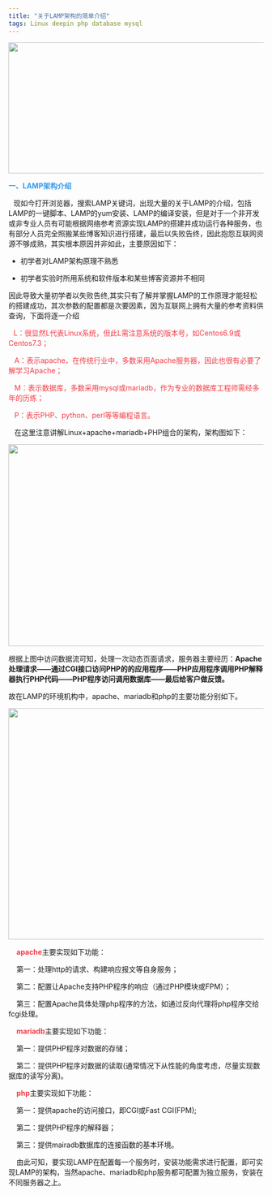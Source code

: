 ```yaml
---
title: "关于LAMP架构的简单介绍"
tags: Linux deepin php database mysql 
---
```


<div class="htmledit_views" id="content_views">
                                            <p><img alt="" class="has" height="258" src="https://img-blog.csdnimg.cn/20181119082239314.png?x-oss-process=image/watermark,type_ZmFuZ3poZW5naGVpdGk,shadow_10,text_aHR0cHM6Ly9ibG9nLmNzZG4ubmV0L3NqMzQ5NzgxNDc4,size_16,color_FFFFFF,t_70" width="657"></p>

<p><span style="color:#3399ea;"><strong>一、LAMP架构介绍</strong></span></p>

<p><strong>&nbsp;&nbsp;&nbsp;</strong>现如今打开浏览器，搜索LAMP关键词，出现大量的关于LAMP的介绍，包括LAMP的一键脚本、LAMP的yum安装、LAMP的编译安装，但是对于一个非开发或非专业人员有可能根据网络参考资源实现LAMP的搭建并成功运行各种服务，也有部分人员完全照搬某些博客知识进行搭建，最后以失败告终，因此抱怨互联网资源不够成熟，其实根本原因并非如此，主要原因如下：</p>

<ul><li>
    <p>初学者对LAMP架构原理不熟悉</p>
    </li>
    <li>
    <p>初学者实验时所用系统和软件版本和某些博客资源并不相同</p>
    </li>
</ul><p>因此导致大量初学者以失败告终,其实只有了解并掌握LAMP的工作原理才能轻松的搭建成功，其次参数的配置都是次要因素，因为互联网上拥有大量的参考资料供查询，下面将逐一介绍</p>

<p><span style="color:#f33b45;"><strong>&nbsp;&nbsp;&nbsp;</strong>L：很显然L代表Linux系统，但此L需注意系统的版本号，如Centos6.9或Centos7.3；</span></p>

<p><span style="color:#f33b45;">&nbsp;&nbsp; A：表示apache，在传统行业中，多数采用Apache服务器，因此也很有必要了解学习Apache；</span></p>

<p><span style="color:#f33b45;">&nbsp;&nbsp; M：表示数据库，多数采用mysql或mariadb，作为专业的数据库工程师需经多年的历练；</span></p>

<p><span style="color:#f33b45;">&nbsp;&nbsp; P：表示PHP、python、perl等等编程语言。</span></p>

<p>&nbsp;&nbsp; 在这里注意讲解Linux+apache+mariadb+PHP组合的架构，架构图如下：</p>

<p><img alt="" class="has" height="398" src="https://img-blog.csdnimg.cn/20181119082310315.png?x-oss-process=image/watermark,type_ZmFuZ3poZW5naGVpdGk,shadow_10,text_aHR0cHM6Ly9ibG9nLmNzZG4ubmV0L3NqMzQ5NzgxNDc4,size_16,color_FFFFFF,t_70" width="558"></p>

<p>根据上图中访问数据流可知，处理一次动态页面请求，服务器主要经历：<strong>Apache处理请求——通过CGI接口访问PHP的的应用程序——PHP应用程序调用PHP解释器执行PHP代码——PHP程序访问调用数据库——最后给客户做反馈。</strong></p>

<p>故在LAMP的环境机构中，apache、mariadb和php的主要功能分别如下。</p>

<p><img alt="" class="has" height="456" src="https://img-blog.csdnimg.cn/20181119083215117.png?x-oss-process=image/watermark,type_ZmFuZ3poZW5naGVpdGk,shadow_10,text_aHR0cHM6Ly9ibG9nLmNzZG4ubmV0L3NqMzQ5NzgxNDc4,size_16,color_FFFFFF,t_70" width="769"></p>

<p>&nbsp;&nbsp;&nbsp;&nbsp;<span style="color:#f33b45;"><strong>apache</strong></span>主要实现如下功能：</p>

<p>&nbsp;&nbsp;&nbsp; 第一：处理http的请求、构建响应报文等自身服务；</p>

<p>&nbsp;&nbsp;&nbsp; 第二：配置让Apache支持PHP程序的响应（通过PHP模块或FPM）；</p>

<p>&nbsp;&nbsp;&nbsp; 第三：配置Apache具体处理php程序的方法，如通过反向代理将php程序交给fcgi处理。</p>

<p>&nbsp;&nbsp;&nbsp;<span style="color:#f33b45;">&nbsp;<strong>mariadb</strong></span>主要实现如下功能：</p>

<p>&nbsp;&nbsp;&nbsp;&nbsp;第一：提供PHP程序对数据的存储；</p>

<p>&nbsp;&nbsp;&nbsp;&nbsp;第二：提供PHP程序对数据的读取(通常情况下从性能的角度考虑，尽量实现数据库的读写分离)。</p>

<p>&nbsp;&nbsp;&nbsp;&nbsp;<span style="color:#f33b45;"><strong>php</strong></span>主要实现如下功能：</p>

<p>&nbsp;&nbsp;&nbsp;&nbsp;第一：提供apache的访问接口，即CGI或Fast CGI(FPM);</p>

<p>&nbsp;&nbsp;&nbsp;&nbsp;第二：提供PHP程序的解释器；</p>

<p>&nbsp;&nbsp;&nbsp;&nbsp;第三：提供mairadb数据库的连接函数的基本环境。</p>

<p>&nbsp;&nbsp;&nbsp;&nbsp;由此可知，要实现LAMP在配置每一个服务时，安装功能需求进行配置，即可实现LAMP的架构，当然apache、mariadb和php服务都可配置为独立服务，安装在不同服务器之上。</p>                                    </div>